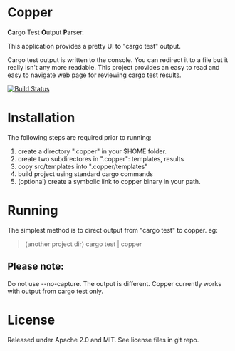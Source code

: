 # Copper
**C**argo Test **O**utput **P**arser.

This application provides a pretty UI to "cargo test" output. 

Cargo test output is written to the console.  You can redirect it to a file but it really isn't any more readable.  This project provides an easy to read and easy to navigate web page for reviewing cargo test results.

[![Build Status](https://travis-ci.org/mattraffel/copper.svg?branch=master)](https://travis-ci.org/mattraffel/copper)


# Installation
The following steps are required prior to running:
1) create a directory ".copper" in your $HOME folder.
2) create two subdirectores in ".copper": templates, results
3) copy src/templates into ".copper/templates"
4) build project using standard cargo commands
5) (optional) create a symbolic link to copper binary in your path.


# Running
The simplest method is to direct output from "cargo test" to copper. eg:
> (another project dir) cargo test | copper
## Please note: 
Do not use --no-capture.  The output is different. Copper currently works with output from cargo test only.


# License
Released under Apache 2.0 and MIT.  See license files in git repo.